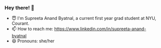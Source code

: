 ### Hey there! 👋

- 😇 I'm Supreeta Anand Byatnal, a current first year grad student at NYU, Courant.
- 📫 How to reach me: https://www.linkedin.com/in/supreeta-anand-byatnal
- 😄 Pronouns: she/her
